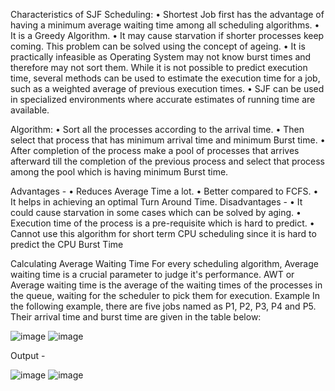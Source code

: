 Characteristics of SJF Scheduling:
• Shortest Job first has the advantage of having a minimum average waiting time among 
all scheduling algorithms.
• It is a Greedy Algorithm.
• It may cause starvation if shorter processes keep coming. This problem can be solved using 
the concept of ageing.
• It is practically infeasible as Operating System may not know burst times and therefore 
may not sort them. While it is not possible to predict execution time, several methods can 
be used to estimate the execution time for a job, such as a weighted average of previous 
execution times.
• SJF can be used in specialized environments where accurate estimates of running time are 
available.

Algorithm:
• Sort all the processes according to the arrival time.
• Then select that process that has minimum arrival time and minimum Burst time.
• After completion of the process make a pool of processes that arrives afterward till the 
completion of the previous process and select that process among the pool which is having 
minimum Burst time.

Advantages -
• Reduces Average Time a lot.
• Better compared to FCFS.
• It helps in achieving an optimal Turn Around Time.
Disadvantages -
• It could cause starvation in some cases which can be solved by aging.
• Execution time of the process is a pre-requisite which is hard to predict.
• Cannot use this algorithm for short term CPU scheduling since it is hard to predict the CPU Burst 
Time


Calculating Average Waiting Time
For every scheduling algorithm, Average waiting time is a crucial parameter to judge it's 
performance. AWT or Average waiting time is the average of the waiting times of the processes 
in the queue, waiting for the scheduler to pick them for execution.
Example
In the following example, there are five jobs named as P1, P2, P3, P4 and P5. Their arrival time 
and burst time are given in the table below:

![image](https://user-images.githubusercontent.com/57552973/184400549-31fb2a38-12d9-434a-9b1a-0038bfdd2bc6.png)
![image](https://user-images.githubusercontent.com/57552973/184400622-95619498-fec1-44d1-82a9-0e9f1c61242f.png)





Output - 

![image](https://user-images.githubusercontent.com/57552973/184400016-9f123361-077e-43fb-a235-6b060f9ffea5.png)
![image](https://user-images.githubusercontent.com/57552973/184400117-82cfa672-932a-42f2-b524-fd9121506d84.png)
